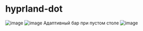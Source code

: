 # hyprland-dot
![image](https://github.com/Dallinchi/hyprland-dot/assets/88334156/21647880-781f-4377-a3dd-48330674277f)
![image](https://github.com/Dallinchi/hyprland-dot/assets/88334156/28cbf27b-c148-4f49-9ba1-24986940d794)
Адаптивный бар при пустом столе
![image](https://github.com/Dallinchi/hyprland-dot/assets/88334156/073cf6fd-db4f-4806-a467-a93e2c4ee8a4)

